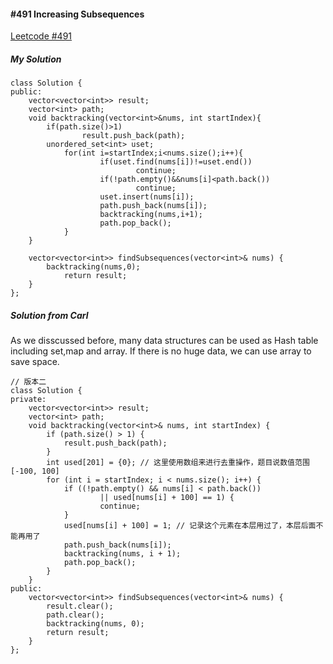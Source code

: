 #### #491 Increasing Subsequences
[Leetcode #491](https://leetcode.com/problems/increasing-subsequences/)  

##### My Solution
```
class Solution {
public:
    vector<vector<int>> result;
    vector<int> path;
    void backtracking(vector<int>&nums, int startIndex){
        if(path.size()>1)
                result.push_back(path);
        unordered_set<int> uset;
            for(int i=startIndex;i<nums.size();i++){
                    if(uset.find(nums[i])!=uset.end())
                            continue;
                    if(!path.empty()&&nums[i]<path.back())
                            continue;
                    uset.insert(nums[i]);
                    path.push_back(nums[i]);
                    backtracking(nums,i+1);
                    path.pop_back();
            }
    }
        
    vector<vector<int>> findSubsequences(vector<int>& nums) {
        backtracking(nums,0);
            return result;
    }
};
```

##### Solution from Carl
As we disscussed before, many data structures can be used as Hash table including set,map and array. If there is no huge data, we can use array to save space.  
```
// 版本二
class Solution {
private:
    vector<vector<int>> result;
    vector<int> path;
    void backtracking(vector<int>& nums, int startIndex) {
        if (path.size() > 1) {
            result.push_back(path);
        }
        int used[201] = {0}; // 这里使用数组来进行去重操作，题目说数值范围[-100, 100]
        for (int i = startIndex; i < nums.size(); i++) {
            if ((!path.empty() && nums[i] < path.back())
                    || used[nums[i] + 100] == 1) {
                    continue;
            }
            used[nums[i] + 100] = 1; // 记录这个元素在本层用过了，本层后面不能再用了
            path.push_back(nums[i]);
            backtracking(nums, i + 1);
            path.pop_back();
        }
    }
public:
    vector<vector<int>> findSubsequences(vector<int>& nums) {
        result.clear();
        path.clear();
        backtracking(nums, 0);
        return result;
    }
};
```

